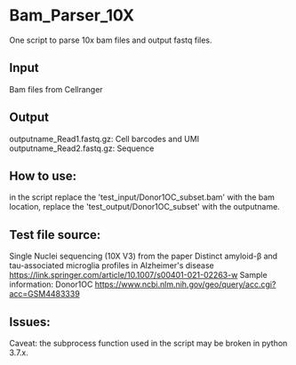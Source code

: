 # Bam_Parser_10X
 One script to parse 10x bam files and output fastq files.
## Input
 Bam files from Cellranger
## Output
 outputname_Read1.fastq.gz: Cell barcodes and UMI
 outputname_Read2.fastq.gz: Sequence
## How to use:
 in the script replace the 'test_input/Donor1OC_subset.bam' with the bam location, replace the 'test_output/Donor1OC_subset' with the outputname.
## Test file source:
 Single Nuclei sequencing (10X V3) from the paper Distinct amyloid-β and tau-associated microglia profiles in Alzheimer's disease https://link.springer.com/article/10.1007/s00401-021-02263-w
 Sample information: Donor1OC
 https://www.ncbi.nlm.nih.gov/geo/query/acc.cgi?acc=GSM4483339
## Issues:
 Caveat: the subprocess function used in the script may be broken in python 3.7.x.
